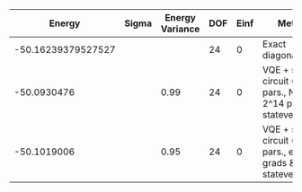 | Energy             | Sigma | Energy Variance | DOF | Einf | Method                                                       | Data Repository |
|--------------------|-------|-----------------|-----|------|--------------------------------------------------------------|-----------------|
| -50.16239379527527 |       |                 | 24  | 0    | Exact diagonalization                                        |                 |
| -50.0930476        |       | 0.99            | 24  | 0    | VQE + symm. circuit (96 pars., Ns = 2^14 per par, statevector) |                 |
| -50.1019006        |       | 0.95            | 24  | 0    | VQE + symm. circuit (96 pars., exact grads & metric, statevector) |                 |
